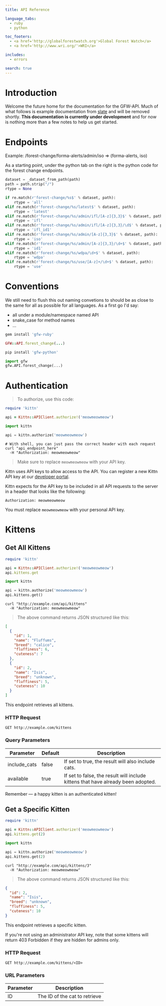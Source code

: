 ```yaml
---
title: API Reference

language_tabs:
  - ruby
  - python

toc_footers:
  - <a href='http://globalforestwatch.org'>Global Forest Watch</a>
  - <a href='http://www.wri.org/'>WRI</a>

includes:
  - errors

search: true
---
```


# Introduction

Welcome the future home for the documentation for the GFW-API.  Much of what follows is example documentation from [slate](https://github.com/tripit/slate) and will be removed shortly.  **This documentation is currently under development** and for now is nothing more than a few notes to help us get started.

# Endpoints

Example: /forest-change/forma-alerts/admin/iso => (forma-alerts, iso)

As a starting point, under the python tab on the right is the python code for the forest change endpoints.

```python
dataset = _dataset_from_path(path)
path = path.strip("/")
rtype = None

if re.match(r'forest-change/%s$' % dataset, path):
    rtype = 'all'
elif re.match(r'forest-change/%s/latest$' % dataset, path):
    rtype = 'latest'
elif re.match(r'forest-change/%s/admin/ifl/[A-z]{3,3}$' % dataset, path):
    rtype = 'ifl'
elif re.match(r'forest-change/%s/admin/ifl/[A-z]{3,3}/\d$' % dataset, path):
    rtype = 'ifl_id1'        
elif re.match(r'forest-change/%s/admin/[A-z]{3,3}$' % dataset, path):
    rtype = 'iso'
elif re.match(r'forest-change/%s/admin/[A-z]{3,3}/\d+$' % dataset, path):
    rtype = 'id1'
elif re.match(r'forest-change/%s/wdpa/\d+$' % dataset, path):
    rtype = 'wdpa'
elif re.match(r'forest-change/%s/use/[A-z]+/\d+$' % dataset, path):
    rtype = 'use'
```

# Conventions

We still need to flush this out naming convetions to should be as close to the same for all as possible for all languages. As a first go I'd say:

* all under a module/namespace named API
* snake_case for method names
* ...

```ruby
gem install 'gfw-ruby'

GFW::API.forest_change(...)
```

```python
pip install 'gfw-python'

import gfw
gfw.API.forest_change(...)

```


# Authentication

> To authorize, use this code:

```ruby
require 'kittn'

api = Kittn::APIClient.authorize!('meowmeowmeow')
```

```python
import kittn

api = kittn.authorize('meowmeowmeow')
```

```shell
# With shell, you can just pass the correct header with each request
curl "api_endpoint_here"
  -H "Authorization: meowmeowmeow"
```

> Make sure to replace `meowmeowmeow` with your API key.

Kittn uses API keys to allow access to the API. You can register a new Kittn API key at our [developer portal](http://example.com/developers).

Kittn expects for the API key to be included in all API requests to the server in a header that looks like the following:

`Authorization: meowmeowmeow`

<aside class="notice">
You must replace <code>meowmeowmeow</code> with your personal API key.
</aside>

# Kittens

## Get All Kittens

```ruby
require 'kittn'

api = Kittn::APIClient.authorize!('meowmeowmeow')
api.kittens.get
```

```python
import kittn

api = kittn.authorize('meowmeowmeow')
api.kittens.get()
```

```shell
curl "http://example.com/api/kittens"
  -H "Authorization: meowmeowmeow"
```

> The above command returns JSON structured like this:

```json
[
  {
    "id": 1,
    "name": "Fluffums",
    "breed": "calico",
    "fluffiness": 6,
    "cuteness": 7
  },
  {
    "id": 2,
    "name": "Isis",
    "breed": "unknown",
    "fluffiness": 5,
    "cuteness": 10
  }
]
```

This endpoint retrieves all kittens.

### HTTP Request

`GET http://example.com/kittens`

### Query Parameters

Parameter | Default | Description
--------- | ------- | -----------
include_cats | false | If set to true, the result will also include cats.
available | true | If set to false, the result will include kittens that have already been adopted.

<aside class="success">
Remember — a happy kitten is an authenticated kitten!
</aside>

## Get a Specific Kitten

```ruby
require 'kittn'

api = Kittn::APIClient.authorize!('meowmeowmeow')
api.kittens.get(2)
```

```python
import kittn

api = kittn.authorize('meowmeowmeow')
api.kittens.get(2)
```

```shell
curl "http://example.com/api/kittens/3"
  -H "Authorization: meowmeowmeow"
```

> The above command returns JSON structured like this:

```json
{
  "id": 2,
  "name": "Isis",
  "breed": "unknown",
  "fluffiness": 5,
  "cuteness": 10
}
```

This endpoint retrieves a specific kitten.

<aside class="warning">If you're not using an administrator API key, note that some kittens will return 403 Forbidden if they are hidden for admins only.</aside>

### HTTP Request

`GET http://example.com/kittens/<ID>`

### URL Parameters

Parameter | Description
--------- | -----------
ID | The ID of the cat to retrieve

